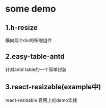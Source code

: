 # some demo

## 1.h-resize

横向两个div的伸缩组件

## 2.easy-table-antd

针对antd table的一个简单封装

## 3.react-resizable(example中)

react-resizable 官网上的demo实践
